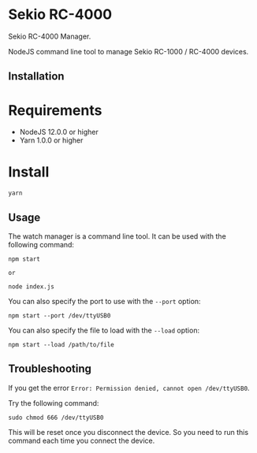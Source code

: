 # Sekio RC-4000

Sekio RC-4000 Manager.

NodeJS command line tool to manage Sekio RC-1000 / RC-4000 devices.

## Installation

# Requirements

* NodeJS 12.0.0 or higher
* Yarn 1.0.0 or higher

# Install

```
yarn
```

## Usage

The watch manager is a command line tool. It can be used with the following command:

```
npm start

or

node index.js
```

You can also specify the port to use with the `--port` option:

```
npm start --port /dev/ttyUSB0
```

You can also specify the file to load with the `--load` option:

```
npm start --load /path/to/file
```


## Troubleshooting

If you get the error `Error: Permission denied, cannot open /dev/ttyUSB0`.

Try the following command:

```
sudo chmod 666 /dev/ttyUSB0
```

This will be reset once you disconnect the device. So you need to run this command each time you connect the device.